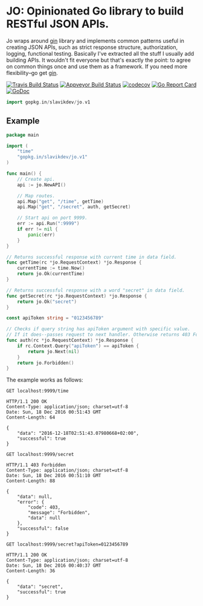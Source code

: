 # JO: Opinionated Go library to build RESTful JSON APIs.

Jo wraps around [gin](https://github.com/gin-gonic/gin) library and implements common patterns
useful in creating JSON APIs, such as strict response structure, authorization, logging, functional testing.
Basically I've extracted all the stuff I usually add building APIs. It wouldn't fit
everyone but that's exactly the point: to agree on common things once and use them as a framework.
If you need more flexibility–go get [gin](https://github.com/gin-gonic/gin).

[![Travis Build Status](https://travis-ci.org/slavikdev/jo.svg)](https://travis-ci.org/slavikdev/jo)
[![Appveyor Build Status](https://ci.appveyor.com/api/projects/status/h90m552en8cjxrv0?svg=true)](https://ci.appveyor.com/project/slavikdev/jo)
[![codecov](https://codecov.io/gh/slavikdev/jo/branch/master/graph/badge.svg)](https://codecov.io/gh/slavikdev/jo)
[![Go Report Card](https://goreportcard.com/badge/github.com/slavikdev/jo)](https://goreportcard.com/report/github.com/slavikdev/jo)
[![GoDoc](https://godoc.org/github.com/slavikdev/jo?status.svg)](https://godoc.org/github.com/slavikdev/jo)

```go
import gopkg.in/slavikdev/jo.v1
```

## Example

```go
package main

import (
	"time"
	"gopkg.in/slavikdev/jo.v1"
)

func main() {
	// Create api.
	api := jo.NewAPI()

	// Map routes.
	api.Map("get", "/time", getTime)
	api.Map("get", "/secret", auth, getSecret)

	// Start api on port 9999.
	err := api.Run(":9999")
	if err != nil {
		panic(err)
	}
}

// Returns successful response with current time in data field.
func getTime(rc *jo.RequestContext) *jo.Response {
	currentTime := time.Now()
	return jo.Ok(currentTime)
}

// Returns successful response with a word "secret" in data field.
func getSecret(rc *jo.RequestContext) *jo.Response {
	return jo.Ok("secret")
}

const apiToken string = "0123456789"

// Checks if query string has apiToken argument with specific value.
// If it does--passes request to next handler. Otherwise returns 403 Forbidden error.
func auth(rc *jo.RequestContext) *jo.Response {
	if rc.Context.Query("apiToken") == apiToken {
		return jo.Next(nil)
	}
	return jo.Forbidden()
}
```

The example works as follows:
```
GET localhost:9999/time
```
```
HTTP/1.1 200 OK
Content-Type: application/json; charset=utf-8
Date: Sun, 18 Dec 2016 00:51:43 GMT
Content-Length: 64

{
    "data": "2016-12-18T02:51:43.07980668+02:00",
    "successful": true
}
```

```
GET localhost:9999/secret
```
```
HTTP/1.1 403 Forbidden
Content-Type: application/json; charset=utf-8
Date: Sun, 18 Dec 2016 00:51:10 GMT
Content-Length: 88

{
    "data": null,
    "error": {
        "code": 403,
        "message": "Forbidden",
        "data": null
    },
    "successful": false
}
```

```
GET localhost:9999/secret?apiToken=0123456789
```
```
HTTP/1.1 200 OK
Content-Type: application/json; charset=utf-8
Date: Sun, 18 Dec 2016 00:40:37 GMT
Content-Length: 36

{
    "data": "secret",
    "successful": true
}
```
